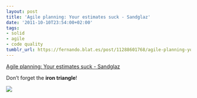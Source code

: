 ```yaml
---
layout: post
title: 'Agile planning: Your estimates suck - Sandglaz'
date: '2011-10-10T23:54:00+02:00'
tags:
- solid
- agile
- code quality
tumblr_url: https://fernando.blat.es/post/11288601768/agile-planning-your-estimates-suck-sandglaz
---
```

[Agile planning: Your estimates suck - Sandglaz](http://sandglaz.com/blog_posts/20-Agile-planning-Your-estimates-suck)  

Don’t forget the **iron triangle**!

![](http://s3.amazonaws.com/sandglaz/images/19/large.png?1317995367)
